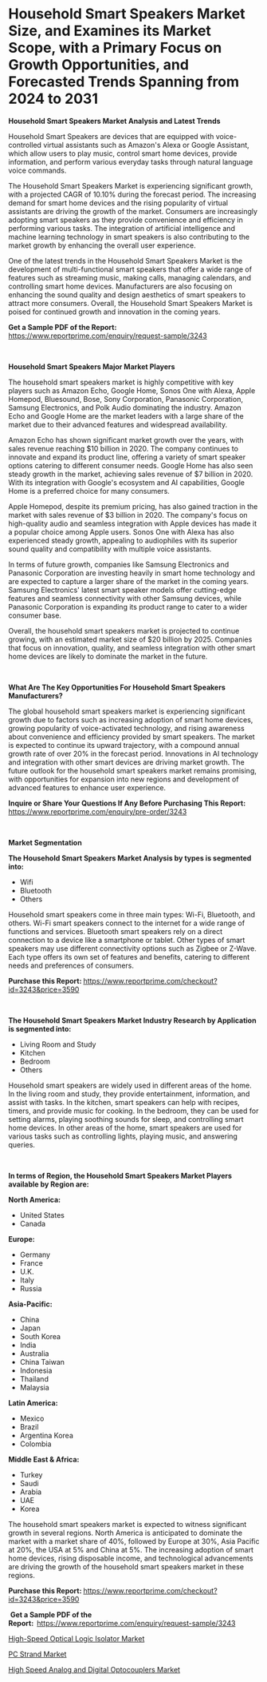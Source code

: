 <p><h1>Household Smart Speakers Market Size, and Examines its Market Scope, with a Primary Focus on Growth Opportunities, and Forecasted Trends Spanning from 2024 to 2031</h1></p><p><strong>Household Smart Speakers Market Analysis and Latest Trends</strong></p>
<p><p>Household Smart Speakers are devices that are equipped with voice-controlled virtual assistants such as Amazon's Alexa or Google Assistant, which allow users to play music, control smart home devices, provide information, and perform various everyday tasks through natural language voice commands.</p><p>The Household Smart Speakers Market is experiencing significant growth, with a projected CAGR of 10.10% during the forecast period. The increasing demand for smart home devices and the rising popularity of virtual assistants are driving the growth of the market. Consumers are increasingly adopting smart speakers as they provide convenience and efficiency in performing various tasks. The integration of artificial intelligence and machine learning technology in smart speakers is also contributing to the market growth by enhancing the overall user experience.</p><p>One of the latest trends in the Household Smart Speakers Market is the development of multi-functional smart speakers that offer a wide range of features such as streaming music, making calls, managing calendars, and controlling smart home devices. Manufacturers are also focusing on enhancing the sound quality and design aesthetics of smart speakers to attract more consumers. Overall, the Household Smart Speakers Market is poised for continued growth and innovation in the coming years.</p></p>
<p><strong>Get a Sample PDF of the Report:&nbsp;</strong> <a href="https://www.reportprime.com/enquiry/request-sample/3243">https://www.reportprime.com/enquiry/request-sample/3243</a></p>
<p>&nbsp;</p>
<p><strong>Household Smart Speakers Major Market Players</strong></p>
<p><p>The household smart speakers market is highly competitive with key players such as Amazon Echo, Google Home, Sonos One with Alexa, Apple Homepod, Bluesound, Bose, Sony Corporation, Panasonic Corporation, Samsung Electronics, and Polk Audio dominating the industry. Amazon Echo and Google Home are the market leaders with a large share of the market due to their advanced features and widespread availability. </p><p>Amazon Echo has shown significant market growth over the years, with sales revenue reaching $10 billion in 2020. The company continues to innovate and expand its product line, offering a variety of smart speaker options catering to different consumer needs. Google Home has also seen steady growth in the market, achieving sales revenue of $7 billion in 2020. With its integration with Google's ecosystem and AI capabilities, Google Home is a preferred choice for many consumers.</p><p>Apple Homepod, despite its premium pricing, has also gained traction in the market with sales revenue of $3 billion in 2020. The company's focus on high-quality audio and seamless integration with Apple devices has made it a popular choice among Apple users. Sonos One with Alexa has also experienced steady growth, appealing to audiophiles with its superior sound quality and compatibility with multiple voice assistants.</p><p>In terms of future growth, companies like Samsung Electronics and Panasonic Corporation are investing heavily in smart home technology and are expected to capture a larger share of the market in the coming years. Samsung Electronics' latest smart speaker models offer cutting-edge features and seamless connectivity with other Samsung devices, while Panasonic Corporation is expanding its product range to cater to a wider consumer base.</p><p>Overall, the household smart speakers market is projected to continue growing, with an estimated market size of $20 billion by 2025. Companies that focus on innovation, quality, and seamless integration with other smart home devices are likely to dominate the market in the future.</p></p>
<p>&nbsp;</p>
<p><strong>What Are The Key Opportunities For Household Smart Speakers Manufacturers?</strong></p>
<p><p>The global household smart speakers market is experiencing significant growth due to factors such as increasing adoption of smart home devices, growing popularity of voice-activated technology, and rising awareness about convenience and efficiency provided by smart speakers. The market is expected to continue its upward trajectory, with a compound annual growth rate of over 20% in the forecast period. Innovations in AI technology and integration with other smart devices are driving market growth. The future outlook for the household smart speakers market remains promising, with opportunities for expansion into new regions and development of advanced features to enhance user experience.</p></p>
<p><strong>Inquire or Share Your Questions If Any Before Purchasing This Report:</strong> <a href="https://www.reportprime.com/enquiry/pre-order/3243">https://www.reportprime.com/enquiry/pre-order/3243</a></p>
<p>&nbsp;</p>
<p><strong>Market Segmentation</strong></p>
<p><strong>The Household Smart Speakers Market Analysis by types is segmented into:</strong></p>
<p><ul><li>Wifi</li><li>Bluetooth</li><li>Others</li></ul></p>
<p><p>Household smart speakers come in three main types: Wi-Fi, Bluetooth, and others. Wi-Fi smart speakers connect to the internet for a wide range of functions and services. Bluetooth smart speakers rely on a direct connection to a device like a smartphone or tablet. Other types of smart speakers may use different connectivity options such as Zigbee or Z-Wave. Each type offers its own set of features and benefits, catering to different needs and preferences of consumers.</p></p>
<p><strong>Purchase this Report:&nbsp;</strong><a href="https://www.reportprime.com/checkout?id=3243&price=3590">https://www.reportprime.com/checkout?id=3243&price=3590</a></p>
<p>&nbsp;</p>
<p><strong>The Household Smart Speakers Market Industry Research by Application is segmented into:</strong></p>
<p><ul><li>Living Room and Study</li><li>Kitchen</li><li>Bedroom</li><li>Others</li></ul></p>
<p><p>Household smart speakers are widely used in different areas of the home. In the living room and study, they provide entertainment, information, and assist with tasks. In the kitchen, smart speakers can help with recipes, timers, and provide music for cooking. In the bedroom, they can be used for setting alarms, playing soothing sounds for sleep, and controlling smart home devices. In other areas of the home, smart speakers are used for various tasks such as controlling lights, playing music, and answering queries.</p></p>
<p>&nbsp;</p>
<p><strong>In terms of Region, the Household Smart Speakers Market Players available by Region are:</strong></p>
<p>
    <p> <strong> North America: </strong>
        <ul>
            <li>United States</li>
            <li>Canada</li>
        </ul>
        </p> 
    <p> <strong> Europe: </strong>
        <ul>
            <li>Germany</li>
            <li>France</li>
            <li>U.K.</li>
            <li>Italy</li>
            <li>Russia</li>
        </ul>
        </p> 
    <p> <strong> Asia-Pacific: </strong>
        <ul>
            <li>China</li>
            <li>Japan</li>
            <li>South Korea</li>
            <li>India</li>
            <li>Australia</li>
            <li>China Taiwan</li>
            <li>Indonesia</li>
            <li>Thailand</li>
            <li>Malaysia</li>
        </ul>
        </p> 
    <p> <strong> Latin America: </strong>
        <ul>
            <li>Mexico</li>
            <li>Brazil</li>
            <li>Argentina Korea</li>
            <li>Colombia</li>
        </ul>
        </p> 
    <p> <strong> Middle East & Africa: </strong>
        <ul>
            <li>Turkey</li>
            <li>Saudi</li>
            <li>Arabia</li>
            <li>UAE</li>
            <li>Korea</li>
        </ul>
    </p>
    </p>
<p><p>The household smart speakers market is expected to witness significant growth in several regions. North America is anticipated to dominate the market with a market share of 40%, followed by Europe at 30%, Asia Pacific at 20%, the USA at 5% and China at 5%. The increasing adoption of smart home devices, rising disposable income, and technological advancements are driving the growth of the household smart speakers market in these regions.</p></p>
<p><strong>Purchase this Report: </strong><a href="https://www.reportprime.com/checkout?id=3243&price=3590">https://www.reportprime.com/checkout?id=3243&price=3590</a></p>
<p>&nbsp;<strong>Get a Sample PDF of the Report:&nbsp;&nbsp;</strong><a href="https://www.reportprime.com/enquiry/request-sample/3243">https://www.reportprime.com/enquiry/request-sample/3243</a></p>
<p><strong></strong></p>
<p><p><a href="https://github.com/singletonthaxterkelliehr2df/Market-Research-Report-List-1/blob/main/high-speed-optical-logic-isolator-market.md">High-Speed Optical Logic Isolator Market</a></p><p><a href="https://gentle-editor-9db.notion.site/PC-Strand-Market-Dynamics-2024-2031-Also-about-Its-Market-Trends-Projections-and-Opportunities-4d06ebb165674e4d8e81f000056a551c">PC Strand Market</a></p><p><a href="https://github.com/kufem1/Market-Research-Report-List-2/blob/main/high-speed-analog-and-digital-optocouplers-market.md">High Speed Analog and Digital Optocouplers Market</a></p></p>